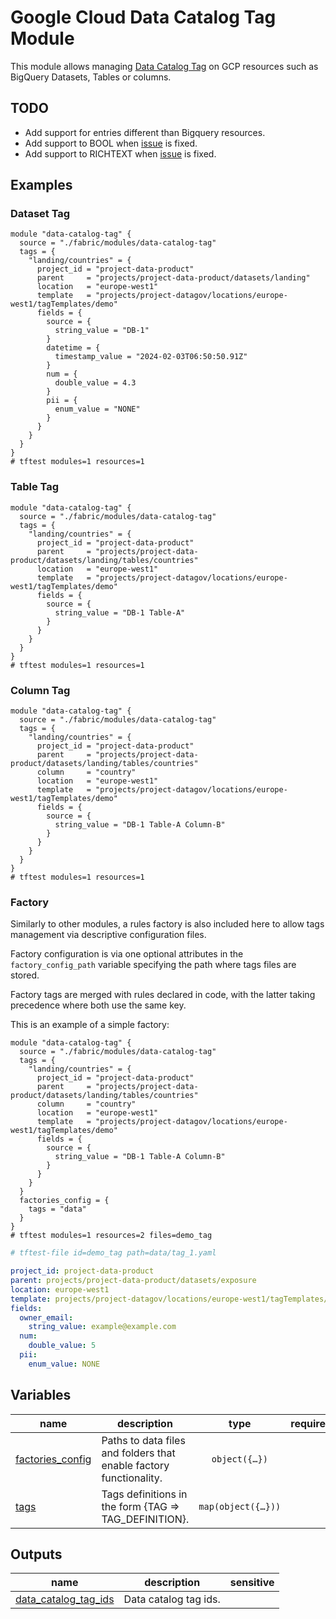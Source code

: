 # Google Cloud Data Catalog Tag Module

This module allows managing [Data Catalog Tag](https://cloud.google.com/data-catalog/docs/tags-and-tag-templates) on GCP resources such as BigQuery Datasets, Tables or columns.

## TODO

- Add support for entries different than Bigquery resources.
- Add support to BOOL when [issue](https://github.com/hashicorp/terraform-provider-google/issues/16856) is fixed.
- Add support to RICHTEXT when [issue](https://github.com/hashicorp/terraform-provider-google/issues/13597) is fixed.

## Examples

### Dataset Tag

```hcl
module "data-catalog-tag" {
  source = "./fabric/modules/data-catalog-tag"
  tags = {
    "landing/countries" = {
      project_id = "project-data-product"
      parent     = "projects/project-data-product/datasets/landing"
      location   = "europe-west1"
      template   = "projects/project-datagov/locations/europe-west1/tagTemplates/demo"
      fields = {
        source = {
          string_value = "DB-1"
        }
        datetime = {
          timestamp_value = "2024-02-03T06:50:50.91Z"
        }
        num = {
          double_value = 4.3
        }
        pii = {
          enum_value = "NONE"
        }
      }
    }
  }
}
# tftest modules=1 resources=1
```

### Table Tag

```hcl
module "data-catalog-tag" {
  source = "./fabric/modules/data-catalog-tag"
  tags = {
    "landing/countries" = {
      project_id = "project-data-product"
      parent     = "projects/project-data-product/datasets/landing/tables/countries"
      location   = "europe-west1"
      template   = "projects/project-datagov/locations/europe-west1/tagTemplates/demo"
      fields = {
        source = {
          string_value = "DB-1 Table-A"
        }
      }
    }
  }
}
# tftest modules=1 resources=1
```

### Column Tag

```hcl
module "data-catalog-tag" {
  source = "./fabric/modules/data-catalog-tag"
  tags = {
    "landing/countries" = {
      project_id = "project-data-product"
      parent     = "projects/project-data-product/datasets/landing/tables/countries"
      column     = "country"
      location   = "europe-west1"
      template   = "projects/project-datagov/locations/europe-west1/tagTemplates/demo"
      fields = {
        source = {
          string_value = "DB-1 Table-A Column-B"
        }
      }
    }
  }
}
# tftest modules=1 resources=1
```

### Factory

Similarly to other modules, a rules factory is also included here to allow tags management via descriptive configuration files.

Factory configuration is via one optional attributes in the `factory_config_path` variable specifying the path where tags files are stored.

Factory tags are merged with rules declared in code, with the latter taking precedence where both use the same key.

This is an example of a simple factory:

```hcl
module "data-catalog-tag" {
  source = "./fabric/modules/data-catalog-tag"
  tags = {
    "landing/countries" = {
      project_id = "project-data-product"
      parent     = "projects/project-data-product/datasets/landing/tables/countries"
      column     = "country"
      location   = "europe-west1"
      template   = "projects/project-datagov/locations/europe-west1/tagTemplates/demo"
      fields = {
        source = {
          string_value = "DB-1 Table-A Column-B"
        }
      }
    }
  }
  factories_config = {
    tags = "data"
  }
}
# tftest modules=1 resources=2 files=demo_tag
```

```yaml
# tftest-file id=demo_tag path=data/tag_1.yaml

project_id: project-data-product
parent: projects/project-data-product/datasets/exposure
location: europe-west1
template: projects/project-datagov/locations/europe-west1/tagTemplates/test
fields:
  owner_email: 
    string_value: example@example.com
  num: 
    double_value: 5
  pii: 
    enum_value: NONE
```
<!-- BEGIN TFDOC -->
## Variables

| name | description | type | required | default |
|---|---|:---:|:---:|:---:|
| [factories_config](variables.tf#L17) | Paths to data files and folders that enable factory functionality. | <code title="object&#40;&#123;&#10;  tags &#61; optional&#40;string&#41;&#10;&#125;&#41;">object&#40;&#123;&#8230;&#125;&#41;</code> |  | <code>&#123;&#125;</code> |
| [tags](variables.tf#L26) | Tags definitions in the form {TAG => TAG_DEFINITION}. | <code title="map&#40;object&#40;&#123;&#10;  project_id &#61; string&#10;  parent     &#61; string&#10;  column     &#61; optional&#40;string&#41;&#10;  location   &#61; string&#10;  template   &#61; string&#10;  fields &#61; map&#40;object&#40;&#123;&#10;    double_value    &#61; optional&#40;number&#41;&#10;    string_value    &#61; optional&#40;string&#41;&#10;    timestamp_value &#61; optional&#40;string&#41;&#10;    enum_value      &#61; optional&#40;string&#41;&#10;  &#125;&#41;&#41;&#10;&#125;&#41;&#41;">map&#40;object&#40;&#123;&#8230;&#125;&#41;&#41;</code> |  | <code>&#123;&#125;</code> |

## Outputs

| name | description | sensitive |
|---|---|:---:|
| [data_catalog_tag_ids](outputs.tf#L17) | Data catalog tag ids. |  |
<!-- END TFDOC -->
